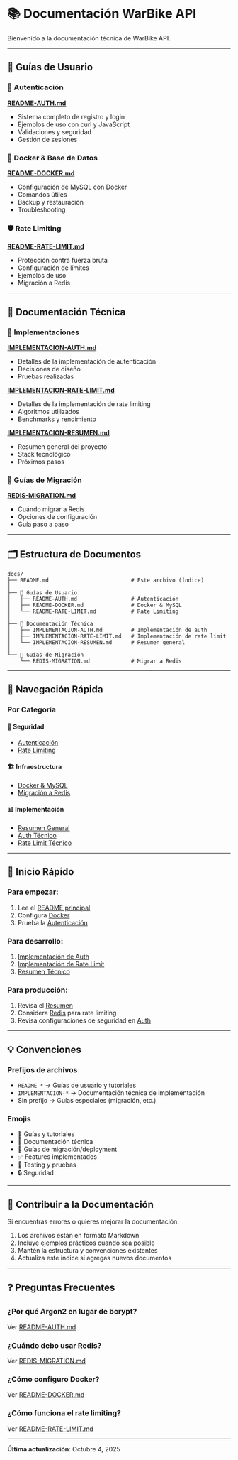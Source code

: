 # 📚 Documentación WarBike API

Bienvenido a la documentación técnica de WarBike API.

---

## 📖 Guías de Usuario

### 🔐 Autenticación
**[README-AUTH.md](./README-AUTH.md)**
- Sistema completo de registro y login
- Ejemplos de uso con curl y JavaScript
- Validaciones y seguridad
- Gestión de sesiones

### 🐳 Docker & Base de Datos
**[README-DOCKER.md](./README-DOCKER.md)**
- Configuración de MySQL con Docker
- Comandos útiles
- Backup y restauración
- Troubleshooting

### 🛡️ Rate Limiting
**[README-RATE-LIMIT.md](./README-RATE-LIMIT.md)**
- Protección contra fuerza bruta
- Configuración de límites
- Ejemplos de uso
- Migración a Redis

---

## 🔧 Documentación Técnica

### 📝 Implementaciones

**[IMPLEMENTACION-AUTH.md](./IMPLEMENTACION-AUTH.md)**
- Detalles de la implementación de autenticación
- Decisiones de diseño
- Pruebas realizadas

**[IMPLEMENTACION-RATE-LIMIT.md](./IMPLEMENTACION-RATE-LIMIT.md)**
- Detalles de la implementación de rate limiting
- Algoritmos utilizados
- Benchmarks y rendimiento

**[IMPLEMENTACION-RESUMEN.md](./IMPLEMENTACION-RESUMEN.md)**
- Resumen general del proyecto
- Stack tecnológico
- Próximos pasos

### 🚀 Guías de Migración

**[REDIS-MIGRATION.md](./REDIS-MIGRATION.md)**
- Cuándo migrar a Redis
- Opciones de configuración
- Guía paso a paso

---

## 🗂️ Estructura de Documentos

```
docs/
├── README.md                          # Este archivo (índice)
│
├── 📘 Guías de Usuario
│   ├── README-AUTH.md                 # Autenticación
│   ├── README-DOCKER.md               # Docker & MySQL
│   └── README-RATE-LIMIT.md           # Rate Limiting
│
├── 🔧 Documentación Técnica
│   ├── IMPLEMENTACION-AUTH.md         # Implementación de auth
│   ├── IMPLEMENTACION-RATE-LIMIT.md   # Implementación de rate limit
│   └── IMPLEMENTACION-RESUMEN.md      # Resumen general
│
└── 🚀 Guías de Migración
    └── REDIS-MIGRATION.md             # Migrar a Redis
```

---

## 🎯 Navegación Rápida

### Por Categoría

#### 🔐 Seguridad
- [Autenticación](./README-AUTH.md)
- [Rate Limiting](./README-RATE-LIMIT.md)

#### 🏗️ Infraestructura
- [Docker & MySQL](./README-DOCKER.md)
- [Migración a Redis](./REDIS-MIGRATION.md)

#### 📊 Implementación
- [Resumen General](./IMPLEMENTACION-RESUMEN.md)
- [Auth Técnico](./IMPLEMENTACION-AUTH.md)
- [Rate Limit Técnico](./IMPLEMENTACION-RATE-LIMIT.md)

---

## 🚀 Inicio Rápido

### Para empezar:
1. Lee el [README principal](../README.md)
2. Configura [Docker](./README-DOCKER.md)
3. Prueba la [Autenticación](./README-AUTH.md)

### Para desarrollo:
1. [Implementación de Auth](./IMPLEMENTACION-AUTH.md)
2. [Implementación de Rate Limit](./IMPLEMENTACION-RATE-LIMIT.md)
3. [Resumen Técnico](./IMPLEMENTACION-RESUMEN.md)

### Para producción:
1. Revisa el [Resumen](./IMPLEMENTACION-RESUMEN.md)
2. Considera [Redis](./REDIS-MIGRATION.md) para rate limiting
3. Revisa configuraciones de seguridad en [Auth](./README-AUTH.md)

---

## 💡 Convenciones

### Prefijos de archivos
- `README-*` → Guías de usuario y tutoriales
- `IMPLEMENTACION-*` → Documentación técnica de implementación
- Sin prefijo → Guías especiales (migración, etc.)

### Emojis
- 📖 Guías y tutoriales
- 🔧 Documentación técnica
- 🚀 Guías de migración/deployment
- ✅ Features implementados
- 🧪 Testing y pruebas
- 🔒 Seguridad

---

## 📝 Contribuir a la Documentación

Si encuentras errores o quieres mejorar la documentación:

1. Los archivos están en formato Markdown
2. Incluye ejemplos prácticos cuando sea posible
3. Mantén la estructura y convenciones existentes
4. Actualiza este índice si agregas nuevos documentos

---

## ❓ Preguntas Frecuentes

### ¿Por qué Argon2 en lugar de bcrypt?
Ver [README-AUTH.md](./README-AUTH.md#-seguridad)

### ¿Cuándo debo usar Redis?
Ver [REDIS-MIGRATION.md](./REDIS-MIGRATION.md#cuándo-migrar-a-redis)

### ¿Cómo configuro Docker?
Ver [README-DOCKER.md](./README-DOCKER.md#configuración)

### ¿Cómo funciona el rate limiting?
Ver [README-RATE-LIMIT.md](./README-RATE-LIMIT.md)

---

**Última actualización**: Octubre 4, 2025
